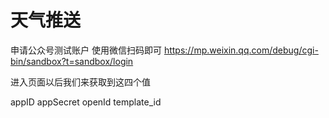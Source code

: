 # 天气推送
申请公众号测试账户
使用微信扫码即可 https://mp.weixin.qq.com/debug/cgi-bin/sandbox?t=sandbox/login

进入页面以后我们来获取到这四个值

appID appSecret openId template_id
